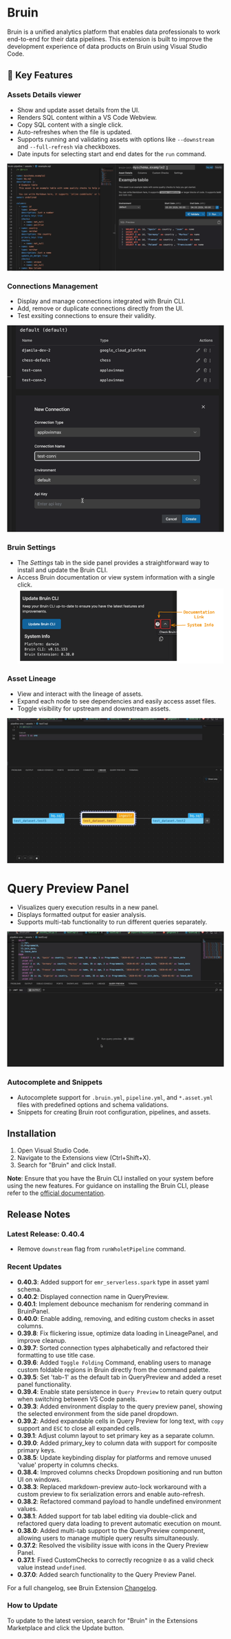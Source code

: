 # Bruin

Bruin is a unified analytics platform that enables data professionals to work end-to-end for their data pipelines. This extension is built to improve the development experience of data products on Bruin using Visual Studio Code.

## 🚀 Key Features

### Assets Details viewer
- Show and update asset details from the UI.
- Renders SQL content within a VS Code Webview.
- Copy SQL content with a single click.
- Auto-refreshes when the file is updated.
- Supports running and validating assets with options like `--downstream` and `--full-refresh` via checkboxes.
- Date inputs for selecting start and end dates for the `run` command.


![GIF of Asset Details Panel](https://github.com/bruin-data/bruin-vscode/blob/main/screenshots/asset-details-tab-new.gif?raw=true)

### Connections Management
- Display and manage connections integrated with Bruin CLI.
- Add, remove or duplicate connections directly from the UI.
- Test exsiting connections to ensure their validity.

![GIF of Connection Manager](https://github.com/bruin-data/bruin-vscode/blob/main/screenshots/manage-connections.gif?raw=true)

### Bruin Settings
- The *Settings* tab in the side panel provides a straightforward way to install and update the Bruin CLI.
- Access Bruin documentation or view system information with a single click.
![Screenshot of Settings Tab](https://github.com/bruin-data/bruin-vscode/blob/main/screenshots/bruin-settings.png?raw=true)

### Asset Lineage
- View and interact with the lineage of assets.
- Expand each node to see dependencies and easily access asset files.
- Toggle visibility for upstream and downstream assets.

![GIF of Lineage Panel](https://github.com/bruin-data/bruin-vscode/blob/main/screenshots/lineage-panel-with-options.gif?raw=true)

# Query Preview Panel
- Visualizes query execution results in a new panel.
- Displays formatted output for easier analysis.
- Supports multi-tab functionality to run different queries separately.

![GIF of Lineage Panel](https://github.com/bruin-data/bruin-vscode/blob/main/screenshots/query-preview-options.gif?raw=true)

### Autocomplete and Snippets
- Autocomplete support for `.bruin.yml`, `pipeline.yml`, and `*.asset.yml` files with predefined options and schema validations.
- Snippets for creating Bruin root configuration, pipelines, and assets.


## Installation

1. Open Visual Studio Code.
2. Navigate to the Extensions view (Ctrl+Shift+X).
3. Search for "Bruin" and click Install.

**Note**: Ensure that you have the Bruin CLI installed on your system before using the new features. For guidance on installing the Bruin CLI, please refer to the [official documentation](https://github.com/bruin-data/bruin).


## Release Notes
### Latest Release: 0.40.4
- Remove `downstream` flag from `runWholetPipeline` command.

### Recent Updates

- **0.40.3**: Added support for `emr_serverless.spark` type in asset yaml schema.
- **0.40.2**: Displayed connection name in QueryPreview.
- **0.40.1**: Implement debounce mechanism for rendering command in BruinPanel.
- **0.40.0**: Enable adding, removing, and editing custom checks in asset columns.
- **0.39.8**: Fix flickering issue, optimize data loading in LineagePanel, and improve cleanup.
- **0.39.7**: Sorted connection types alphabetically and refactored their formatting to use title case.
- **0.39.6**: Added  `Toggle Folding` Command, enabling users to manage custom foldable regions in Bruin directly from the command palette.
- **0.39.5**: Set 'tab-1' as the default tab in QueryPreview and added a reset panel functionality.
- **0.39.4**: Enable state persistence in `Query Preview` to retain query output when switching between VS Code panels.
- **0.39.3**: Added environment display to the query preview panel, showing the selected environment from the side panel dropdown.
- **0.39.2**: Added expandable cells in Query Preview for long text, with `copy` support and `ESC` to close all expanded cells.
- **0.39.1**: Adjust column layout to set primary key as a separate column.
- **0.39.0**: Added primary_key to column data with support for composite primary keys.
- **0.38.5**: Update keybinding display for platforms and remove unused 'value' property in columns checks.
- **0.38.4**: Improved columns checks Dropdown positioning and run button UI on windows.
- **0.38.3**: Replaced markdown-preview auto-lock workaround with a custom preview to fix serialization errors and enable auto-refresh.
- **0.38.2**: Refactored command payload to handle undefined environment values.
- **0.38.1**: Added support for tab label editing via double-click and refactored query data loading to prevent automatic execution on mount.
- **0.38.0**: Added multi-tab support to the QueryPreview component, allowing users to manage multiple query results simultaneously.
- **0.37.2**: Resolved the visibility issue with icons in the Query Preview Panel.
- **0.37.1**: Fixed CustomChecks to correctly recognize `0` as a valid check value instead `undefined`.
- **0.37.0**: Added search functionality to the Query Preview Panel.

For a full changelog, see Bruin Extension [Changelog](https://marketplace.visualstudio.com/items/bruin.bruin/changelog).


### How to Update

To update to the latest version, search for "Bruin" in the Extensions Marketplace and click the Update button.
